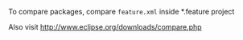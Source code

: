 
To compare packages, compare `feature.xml` inside *.feature project

Also visit <http://www.eclipse.org/downloads/compare.php>